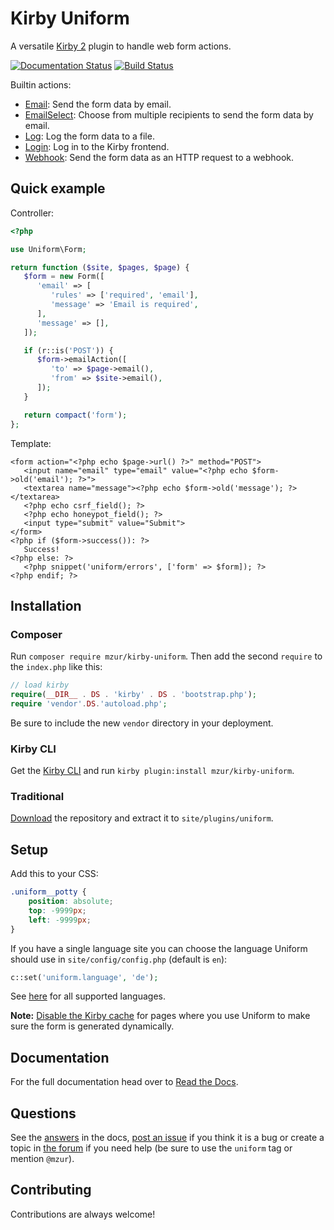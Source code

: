 # Kirby Uniform

A versatile [Kirby 2](http://getkirby.com) plugin to handle web form actions.

[![Documentation Status](https://readthedocs.org/projects/kirby-uniform/badge/?version=latest)](http://kirby-uniform.readthedocs.io/en/latest/?badge=latest) [![Build Status](https://travis-ci.org/mzur/kirby-uniform.svg?branch=v3)](https://travis-ci.org/mzur/kirby-uniform)

Builtin actions:

- [Email](http://kirby-uniform.readthedocs.io/en/latest/actions/email/): Send the form data by email.
- [EmailSelect](http://kirby-uniform.readthedocs.io/en/latest/actions/email-select/): Choose from multiple recipients to send the form data by email.
- [Log](http://kirby-uniform.readthedocs.io/en/latest/actions/log/): Log the form data to a file.
- [Login](http://kirby-uniform.readthedocs.io/en/latest/actions/login/): Log in to the Kirby frontend.
- [Webhook](http://kirby-uniform.readthedocs.io/en/latest/actions/webhook/): Send the form data as an HTTP request to a webhook.

## Quick example

Controller:

```php
<?php

use Uniform\Form;

return function ($site, $pages, $page) {
   $form = new Form([
      'email' => [
         'rules' => ['required', 'email'],
         'message' => 'Email is required',
      ],
      'message' => [],
   ]);

   if (r::is('POST')) {
      $form->emailAction([
         'to' => $page->email(),
         'from' => $site->email(),
      ]);
   }

   return compact('form');
};
```

Template:

```html+php
<form action="<?php echo $page->url() ?>" method="POST">
   <input name="email" type="email" value="<?php echo $form->old('email'); ?>">
   <textarea name="message"><?php echo $form->old('message'); ?></textarea>
   <?php echo csrf_field(); ?>
   <?php echo honeypot_field(); ?>
   <input type="submit" value="Submit">
</form>
<?php if ($form->success()): ?>
   Success!
<?php else: ?>
   <?php snippet('uniform/errors', ['form' => $form]); ?>
<?php endif; ?>
```

## Installation

### Composer

Run `composer require mzur/kirby-uniform`. Then add the second `require` to the `index.php` like this:

```php
// load kirby
require(__DIR__ . DS . 'kirby' . DS . 'bootstrap.php');
require 'vendor'.DS.'autoload.php';
```

Be sure to include the new `vendor` directory in your deployment.

### Kirby CLI

Get the [Kirby CLI](https://github.com/getkirby/cli) and run `kirby plugin:install mzur/kirby-uniform`.

### Traditional

[Download](https://github.com/mzur/kirby-uniform/archive/master.zip) the repository and extract it to `site/plugins/uniform`.

## Setup

Add this to your CSS:

```css
.uniform__potty {
    position: absolute;
    top: -9999px;
    left: -9999px;
}
```

If you have a single language site you can choose the language Uniform should use in `site/config/config.php` (default is `en`):

```php
c::set('uniform.language', 'de');
```

See [here](https://github.com/mzur/kirby-uniform/tree/master/languages) for all supported languages.

**Note:** [Disable the Kirby cache](https://getkirby.com/docs/developer-guide/advanced/caching#ignoring-pages) for pages where you use Uniform to make sure the form is generated dynamically.

## Documentation

For the full documentation head over to [Read the Docs](http://kirby-uniform.readthedocs.io).

## Questions

See the [answers](http://kirby-uniform.readthedocs.io/en/latest/answers/) in the docs, [post an issue](https://github.com/mzur/kirby-uniform/issues) if you think it is a bug or create a topic in [the forum](https://forum.getkirby.com/) if you need help (be sure to use the `uniform` tag or mention `@mzur`).

## Contributing

Contributions are always welcome!
